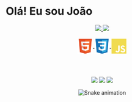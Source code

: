 # Olá! Eu sou João

<div align="center">
  <a href="https://github.com/Hanter-byte">
   <img height="180em" src="https://github-readme-stats.vercel.app/api?username=Hanter-byte&show_icons=true&theme=dracula&include_all_commits=true&count_private=true" />
   <img height="180em" src="https://github-readme-stats.vercel.app/api/top-langs/?username=Hanter-byte&layout=compact&langs_count=16&theme=dracula" />
</div>
    
  <div style="display: inline_block" align="center"><br>
  <img align="center" alt="Joõa-HTML" height="40" width="40" src="https://raw.githubusercontent.com/devicons/devicon/master/icons/html5/html5-original.svg">
  <img align="center" alt="João-CSS" height="40" width="40" src="https://raw.githubusercontent.com/devicons/devicon/master/icons/css3/css3-original.svg">
  <img align="center" alt="João-Js" height="40" width="40" src="https://raw.githubusercontent.com/devicons/devicon/master/icons/javascript/javascript-plain.svg">
  </div>
  
  ##
  
</div> 
  
  <div align="center"><br>
  
  <a href="https://instagram.com/joaonogsilva" target="_blank"><img src="https://img.shields.io/badge/-Instagram-%23E4405F?style=for-the-badge&logo=instagram&logoColor=white" target="_blank"></a>
 <a href="https://www.linkedin.com/in/jo%C3%A3o-pedro-nogueira-538942192/" target="_blank"><img src="https://img.shields.io/badge/-LinkedIn-%230077B5?style=for-the-badge&logo=linkedin&logoColor=white" target="_blank"></a> 
  <a href = "mailto:jp663687@@gmail.com"><img src="https://img.shields.io/badge/-Gmail-%23333?style=for-the-badge&logo=gmail&logoColor=white" target="_blank"></a>
  
 ![Snake animation](https://github.com/Hanter-byte/Hanter-byte/blob/output/github-contribution-grid-snake.svg)

</div>
  
